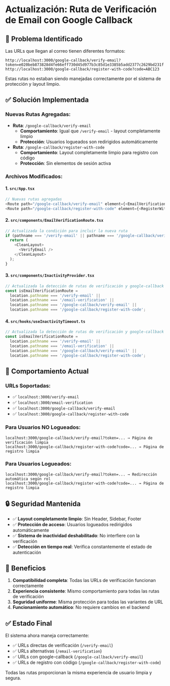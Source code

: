 # Actualización: Ruta de Verificación de Email con Google Callback

## 🔧 **Problema Identificado**

Las URLs que llegan al correo tienen diferentes formatos:
```
http://localhost:3000/google-callback/verify-email?token=e020beb873828d4fe66eff730d45d977b3c85d1e3385b5add2377c2629bd231f
http://localhost:3000/google-callback/register-with-code?code=ABC123
```

Estas rutas no estaban siendo manejadas correctamente por el sistema de protección y layout limpio.

## ✅ **Solución Implementada**

### **Nuevas Rutas Agregadas:**
- **Ruta**: `/google-callback/verify-email`
  - **Comportamiento**: Igual que `/verify-email` - layout completamente limpio
  - **Protección**: Usuarios logueados son redirigidos automáticamente
- **Ruta**: `/google-callback/register-with-code`
  - **Comportamiento**: Layout completamente limpio para registro con código
  - **Protección**: Sin elementos de sesión activa

### **Archivos Modificados:**

#### 1. **`src/App.tsx`**
```typescript
// Nuevas rutas agregadas
<Route path="/google-callback/verify-email" element={<EmailVerificationRoute />} />
<Route path="/google-callback/register-with-code" element={<RegisterWithCode />} />
```

#### 2. **`src/components/EmailVerificationRoute.tsx`**
```typescript
// Actualizada la condición para incluir la nueva ruta
if (pathname === '/verify-email' || pathname === '/google-callback/verify-email') {
  return (
    <CleanLayout>
      <VerifyEmail />
    </CleanLayout>
  );
}
```

#### 3. **`src/components/InactivityProvider.tsx`**
```typescript
// Actualizada la detección de rutas de verificación y google-callback
const isEmailVerificationRoute = 
  location.pathname === '/verify-email' || 
  location.pathname === '/email-verification' ||
  location.pathname === '/google-callback/verify-email' ||
  location.pathname === '/google-callback/register-with-code';
```

#### 4. **`src/hooks/useInactivityTimeout.ts`**
```typescript
// Actualizada la detección de rutas de verificación y google-callback
const isEmailVerificationRoute = 
  location.pathname === '/verify-email' || 
  location.pathname === '/email-verification' ||
  location.pathname === '/google-callback/verify-email' ||
  location.pathname === '/google-callback/register-with-code';
```

## 🎯 **Comportamiento Actual**

### **URLs Soportadas:**
- ✅ `localhost:3000/verify-email`
- ✅ `localhost:3000/email-verification`
- ✅ `localhost:3000/google-callback/verify-email`
- ✅ `localhost:3000/google-callback/register-with-code`

### **Para Usuarios NO Logueados:**
```
localhost:3000/google-callback/verify-email?token=... → Página de verificación limpia
localhost:3000/google-callback/register-with-code?code=... → Página de registro limpia
```

### **Para Usuarios Logueados:**
```
localhost:3000/google-callback/verify-email?token=... → Redirección automática según rol
localhost:3000/google-callback/register-with-code?code=... → Página de registro limpia
```

## 🔒 **Seguridad Mantenida**

- ✅ **Layout completamente limpio**: Sin Header, Sidebar, Footer
- ✅ **Protección de acceso**: Usuarios logueados redirigidos automáticamente
- ✅ **Sistema de inactividad deshabilitado**: No interfiere con la verificación
- ✅ **Detección en tiempo real**: Verifica constantemente el estado de autenticación

## 🚀 **Beneficios**

1. **Compatibilidad completa**: Todas las URLs de verificación funcionan correctamente
2. **Experiencia consistente**: Mismo comportamiento para todas las rutas de verificación
3. **Seguridad uniforme**: Misma protección para todas las variantes de URL
4. **Funcionamiento automático**: No requiere cambios en el backend

## ✅ **Estado Final**

El sistema ahora maneja correctamente:
- ✅ URLs directas de verificación (`/verify-email`)
- ✅ URLs alternativas (`/email-verification`)
- ✅ URLs con google-callback (`/google-callback/verify-email`)
- ✅ URLs de registro con código (`/google-callback/register-with-code`)

Todas las rutas proporcionan la misma experiencia de usuario limpia y segura.

